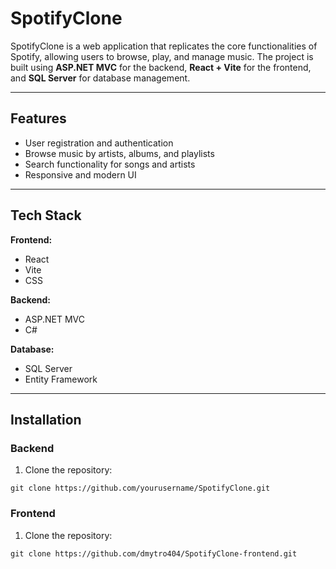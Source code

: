 # SpotifyClone

SpotifyClone is a web application that replicates the core functionalities of Spotify, allowing users to browse, play, and manage music. The project is built using **ASP.NET MVC** for the backend, **React + Vite** for the frontend, and **SQL Server** for database management.

---

## Features

- User registration and authentication
- Browse music by artists, albums, and playlists
- Search functionality for songs and artists
- Responsive and modern UI

---

## Tech Stack

**Frontend:**  
- React  
- Vite  
- CSS

**Backend:**  
- ASP.NET MVC  
- C#  

**Database:**  
- SQL Server  
- Entity Framework

---

## Installation

### Backend

1. Clone the repository:

```git clone https://github.com/yourusername/SpotifyClone.git```

### Frontend

1. Clone the repository:

```git clone https://github.com/dmytro404/SpotifyClone-frontend.git```
